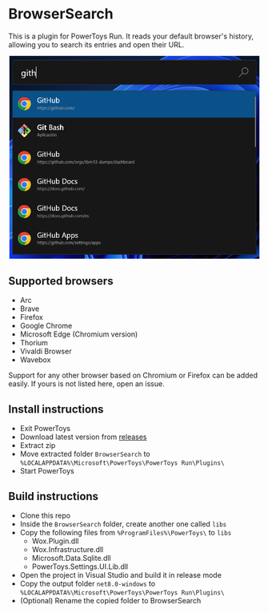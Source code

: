# BrowserSearch
This is a plugin for PowerToys Run.
It reads your default browser's history, allowing you to search its entries and open their URL.

<p align="center">
    <img src="./assets/preview.png" width="500"/>
</p>

## Supported browsers
* Arc
* Brave
* Firefox
* Google Chrome
* Microsoft Edge (Chromium version)
* Thorium
* Vivaldi Browser
* Wavebox

Support for any other browser based on Chromium or Firefox can be added easily. If yours is not listed here, open an issue.

## Install instructions
* Exit PowerToys
* Download latest version from [releases](https://github.com/TBM13/BrowserSearch/releases)
* Extract zip
* Move extracted folder `BrowserSearch` to `%LOCALAPPDATA%\Microsoft\PowerToys\PowerToys Run\Plugins\`
* Start PowerToys

## Build instructions
* Clone this repo
* Inside the `BrowserSearch` folder, create another one called `libs`
* Copy the following files from `%ProgramFiles%\PowerToys\` to `libs`
    * Wox.Plugin.dll
    * Wox.Infrastructure.dll
    * Microsoft.Data.Sqlite.dll
    * PowerToys.Settings.UI.Lib.dll
* Open the project in Visual Studio and build it in release mode
* Copy the output folder `net8.0-windows` to `%LOCALAPPDATA%\Microsoft\PowerToys\PowerToys Run\Plugins\`
* (Optional) Rename the copied folder to BrowserSearch